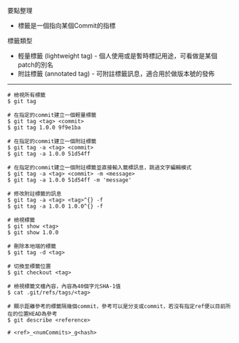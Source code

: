 要點整理
- 標籤是一個指向某個Commit的指標

標籤類型
- 輕量標籤 (lightweight tag) - 個人使用或是暫時標記用途，可看做是某個patch的別名
- 附註標籤 (annotated tag) - 可附註標籤訊息，適合用於做版本號的發佈

---

```
# 檢視所有標籤
$ git tag
```

```
# 在指定的commit建立一個輕量標籤
$ git tag <tag> <commit>
$ git tag 1.0.0 9f9e1ba
```

```
# 在指定的commit建立一個附註標籤
$ git tag -a <tag> <commit>
$ git tag -a 1.0.0 51d54ff

# 在指定的commit建立一個附註標籤並直接輸入籤標訊息，跳過文字編輯模式
$ git tag -a <tag> <commit> -m <message>
$ git tag -a 1.0.0 51d54ff -m 'message'
```

```
# 修改附註標籤的訊息
$ git tag -a <tag> <tag>^{} -f
$ git tag -a 1.0.0 1.0.0^{} -f
```

```
# 檢視標籤
$ git show <tag>
$ git show 1.0.0
```

```
# 刪除本地端的標籤
$ git tag -d <tag>
```

```
# 切換至標籤位置
$ git checkout <tag>
```

```
# 檢視標籤文檔內容，內容為40個字元SHA-1值
$ cat .git/refs/tags/<tag>
```

```
# 顯示距離參考的標籤隔幾個commit，參考可以是分支或commit，若沒有指定ref便以目前所在的位置HEAD為參考
$ git describe <reference>

# <ref>_<numCommits>_g<hash>
```